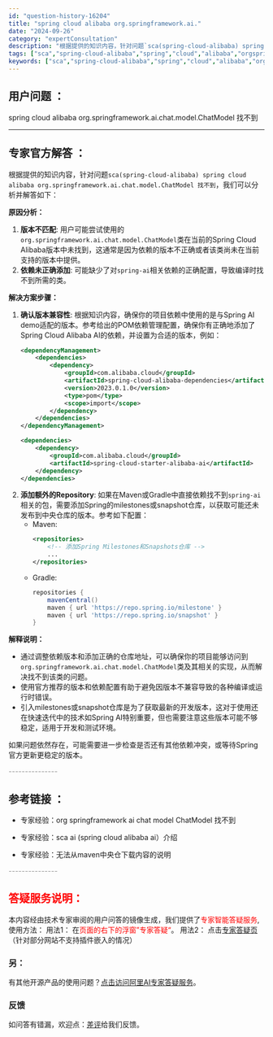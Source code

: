 ```yaml
---
id: "question-history-16204"
title: "spring cloud alibaba org.springframework.ai."
date: "2024-09-26"
category: "expertConsultation"
description: "根据提供的知识内容，针对问题`sca(spring-cloud-alibaba) spring cloud alibaba org.springframework.ai.chat.model.ChatModel 找不到`，我们可以分析并解答如下：**原因分析：**1. **版本不匹配**: 用户可能"
tags: ["sca","spring-cloud-alibaba","spring","cloud","alibaba","orgspringframeworkai","chat"]
keywords: ["sca","spring-cloud-alibaba","spring","cloud","alibaba","orgspringframeworkai","chat"]
---
```


## 用户问题 ： 
 spring cloud alibaba org.springframework.ai.chat.model.ChatModel 找不到  

---------------
## 专家官方解答 ：

根据提供的知识内容，针对问题`sca(spring-cloud-alibaba) spring cloud alibaba org.springframework.ai.chat.model.ChatModel 找不到`，我们可以分析并解答如下：

**原因分析：**
1. **版本不匹配**: 用户可能尝试使用的`org.springframework.ai.chat.model.ChatModel`类在当前的Spring Cloud Alibaba版本中未找到，这通常是因为依赖的版本不正确或者该类尚未在当前支持的版本中提供。
2. **依赖未正确添加**: 可能缺少了对`spring-ai`相关依赖的正确配置，导致编译时找不到所需的类。

**解决方案步骤：**
1. **确认版本兼容性**: 根据知识内容，确保你的项目依赖中使用的是与Spring AI demo适配的版本。参考给出的POM依赖管理配置，确保你有正确地添加了Spring Cloud Alibaba AI的依赖，并设置为合适的版本，例如：
   ```xml
   <dependencyManagement>
       <dependencies>
           <dependency>
               <groupId>com.alibaba.cloud</groupId>
               <artifactId>spring-cloud-alibaba-dependencies</artifactId>
               <version>2023.0.1.0</version>
               <type>pom</type>
               <scope>import</scope>
           </dependency>
       </dependencies>
   </dependencyManagement>

   <dependencies>
       <dependency>
           <groupId>com.alibaba.cloud</groupId>
           <artifactId>spring-cloud-starter-alibaba-ai</artifactId>
       </dependency>
   </dependencies>
   ```
2. **添加额外的Repository**: 如果在Maven或Gradle中直接依赖找不到`spring-ai`相关的包，需要添加Spring的milestones或snapshot仓库，以获取可能还未发布到中央仓库的版本。参考如下配置：
   - Maven:
     ```xml
     <repositories>
         <!-- 添加Spring Milestones和Snapshots仓库 -->
         ...
     </repositories>
     ```
   - Gradle:
     ```groovy
     repositories {
         mavenCentral()
         maven { url 'https://repo.spring.io/milestone' }
         maven { url 'https://repo.spring.io/snapshot' }
     }
     ```

**解释说明：**
- 通过调整依赖版本和添加正确的仓库地址，可以确保你的项目能够访问到`org.springframework.ai.chat.model.ChatModel`类及其相关的实现，从而解决找不到该类的问题。
- 使用官方推荐的版本和依赖配置有助于避免因版本不兼容导致的各种编译或运行时错误。
- 引入milestones或snapshot仓库是为了获取最新的开发版本，这对于使用还在快速迭代中的技术如Spring AI特别重要，但也需要注意这些版本可能不够稳定，适用于开发和测试环境。

如果问题依然存在，可能需要进一步检查是否还有其他依赖冲突，或等待Spring官方更新更稳定的版本。


<font color="#949494">---------------</font> 


## 参考链接 ：

* 专家经验：org springframework ai chat model ChatModel 找不到 
 
 * 专家经验：sca ai (spring cloud alibaba ai）介绍 
 
 * 专家经验：无法从maven中央仓下载内容的说明 


 <font color="#949494">---------------</font> 
 


## <font color="#FF0000">答疑服务说明：</font> 

本内容经由技术专家审阅的用户问答的镜像生成，我们提供了<font color="#FF0000">专家智能答疑服务</font>,使用方法：
用法1： 在<font color="#FF0000">页面的右下的浮窗”专家答疑“</font>。
用法2： 点击[专家答疑页](https://answer.opensource.alibaba.com/docs/intro)（针对部分网站不支持插件嵌入的情况）
### 另：


有其他开源产品的使用问题？[点击访问阿里AI专家答疑服务](https://answer.opensource.alibaba.com/docs/intro)。
### 反馈
如问答有错漏，欢迎点：[差评](https://ai.nacos.io/user/feedbackByEnhancerGradePOJOID?enhancerGradePOJOId=16212)给我们反馈。
